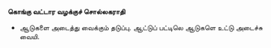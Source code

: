 **கொங்கு வட்டார வழக்குச் சொல்லகராதி**
- ஆடுகளை அடைத்து வைக்கும் தடுப்பு. ஆட்டுப் பட்டிலெ ஆடுகளெ உட்டு அடைச்சு வையி.

